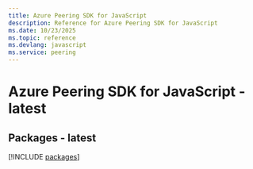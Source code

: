 ```yaml
---
title: Azure Peering SDK for JavaScript
description: Reference for Azure Peering SDK for JavaScript
ms.date: 10/23/2025
ms.topic: reference
ms.devlang: javascript
ms.service: peering
---
```

# Azure Peering SDK for JavaScript - latest
## Packages - latest
[!INCLUDE [packages](peering-index.md)]